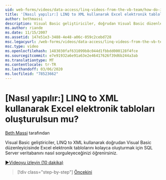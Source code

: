 ```yaml
---
uid: web-forms/videos/data-access/linq-videos-from-the-vb-team/how-do-i-create-excel-spreadsheets-using-linq-to-xml
title: '[Nasıl yapılır:] LINQ to XML kullanarak Excel elektronik tabloları oluşturulsun mu? | Microsoft Docs'
author: bethmassi
description: Visual Basic geliştiriciler, doğrudan Visual Basic düzenleyicisinde Excel elektronik tablolarını kolayca oluşturmak için SQL Server veritabanını nasıl sorguleyeceğinizi öğrenirsiniz...
ms.author: riande
ms.date: 11/15/2007
ms.assetid: 147e51e3-3488-4e48-a06c-059c2cebd728
msc.legacyurl: /web-forms/videos/data-access/linq-videos-from-the-vb-team/how-do-i-create-excel-spreadsheets-using-linq-to-xml
msc.type: video
ms.openlocfilehash: 1483030faf631099b8c044d1fbbdd000128f4fce
ms.sourcegitcommit: e7e91932a6e91a63e2e46417626f39d6b244a3ab
ms.translationtype: MT
ms.contentlocale: tr-TR
ms.lasthandoff: 03/06/2020
ms.locfileid: "78523662"
---
```

# <a name="how-do-i-create-excel-spreadsheets-using-linq-to-xml"></a>[Nasıl yapılır:] LINQ to XML kullanarak Excel elektronik tabloları oluşturulsun mu?

[Beth Massi](https://github.com/bethmassi) tarafından

Visual Basic geliştiriciler, LINQ to XML kullanarak doğrudan Visual Basic düzenleyicisinde Excel elektronik tablolarını kolayca oluşturmak için SQL Server veritabanını nasıl sorguleyeceğinizi öğrenirsiniz.

[&#9654;Videoyu izleyin (10 dakika)](https://channel9.msdn.com/Blogs/ASP-NET-Site-Videos/how-do-i-create-excel-spreadsheets-using-linq-to-xml)

> [!div class="step-by-step"]
> [Öncekini](how-do-i-create-xml-documents-from-sql-data.md)
